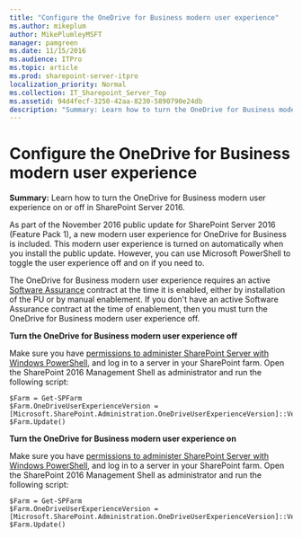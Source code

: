 ```yaml
---
title: "Configure the OneDrive for Business modern user experience"
ms.author: mikeplum
author: MikePlumleyMSFT
manager: pamgreen
ms.date: 11/15/2016
ms.audience: ITPro
ms.topic: article
ms.prod: sharepoint-server-itpro
localization_priority: Normal
ms.collection: IT_Sharepoint_Server_Top
ms.assetid: 94d4fecf-3250-42aa-8230-5890790e24db
description: "Summary: Learn how to turn the OneDrive for Business modern user experience on or off in SharePoint Server 2016."
---
```


# Configure the OneDrive for Business modern user experience

 **Summary:** Learn how to turn the OneDrive for Business modern user experience on or off in SharePoint Server 2016. 
  
As part of the November 2016 public update for SharePoint Server 2016 (Feature Pack 1), a new modern user experience for OneDrive for Business is included. This modern user experience is turned on automatically when you install the public update. However, you can use Microsoft PowerShell to toggle the user experience off and on if you need to.
  
The OneDrive for Business modern user experience requires an active [Software Assurance](https://www.microsoft.com/en-us/licensing/licensing-programs/software-assurance-default.aspx) contract at the time it is enabled, either by installation of the PU or by manual enablement. If you don't have an active Software Assurance contract at the time of enablement, then you must turn the OneDrive for Business modern user experience off. 
  
 **Turn the OneDrive for Business modern user experience off**
  
Make sure you have [permissions to administer SharePoint Server with Windows PowerShell](https://technet.microsoft.com/EN-US/library/ee806878%28v=office.16%29.aspx), and log in to a server in your SharePoint farm. Open the SharePoint 2016 Management Shell as administrator and run the following script:
  
```
$Farm = Get-SPFarm
$Farm.OneDriveUserExperienceVersion = [Microsoft.SharePoint.Administration.OneDriveUserExperienceVersion]::Version1
$Farm.Update()

```

 **Turn the OneDrive for Business modern user experience on**
  
Make sure you have [permissions to administer SharePoint Server with Windows PowerShell](https://technet.microsoft.com/EN-US/library/ee806878%28v=office.16%29.aspx), and log in to a server in your SharePoint farm. Open the SharePoint 2016 Management Shell as administrator and run the following script:
  
```
$Farm = Get-SPFarm
$Farm.OneDriveUserExperienceVersion = [Microsoft.SharePoint.Administration.OneDriveUserExperienceVersion]::Version2
$Farm.Update()

```



